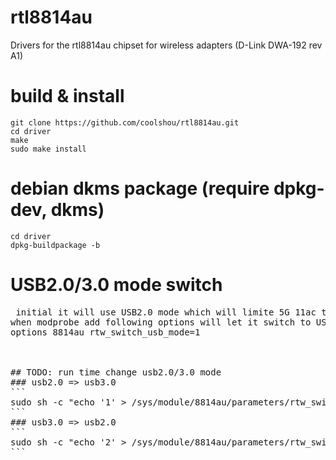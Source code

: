 # rtl8814au
Drivers for the rtl8814au chipset for wireless adapters (D-Link DWA-192 rev A1) 

# build & install
```
git clone https://github.com/coolshou/rtl8814au.git
cd driver
make
sudo make install
```

# debian dkms package (require dpkg-dev, dkms)
```
cd driver
dpkg-buildpackage -b

```

# USB2.0/3.0 mode switch
<pre>
 initial it will use USB2.0 mode which will limite 5G 11ac throughput (USB2.0 bandwidth only 480Mbps => throughput around 240Mbps)
when modprobe add following options will let it switch to USB3.0 mode at initial driver
options 8814au rtw_switch_usb_mode=1
</<pre>


## TODO: run time change usb2.0/3.0 mode
### usb2.0 => usb3.0
```
sudo sh -c "echo '1' > /sys/module/8814au/parameters/rtw_switch_usb_mode"
```
### usb3.0 => usb2.0
```
sudo sh -c "echo '2' > /sys/module/8814au/parameters/rtw_switch_usb_mode"
```
